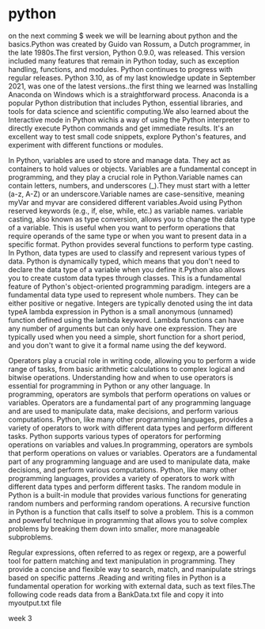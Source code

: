 # python
on the next comming $ week we will be learning about python and the basics.Python was created by Guido van Rossum, a Dutch programmer, in the late 1980s.The first version, Python 0.9.0, was released. This version included many features that remain in Python today, such as exception handling, functions, and modules. Python continues to progress with regular releases. Python 3.10, as of my last knowledge update in September 2021, was one of the latest versions..the first thing we learned was Installing Anaconda on Windows which is a straightforward process. Anaconda is a popular Python distribution that includes Python, essential libraries, and tools for data science and scientific computing.We also learned about the Interactive mode in Python  wichis a way of using the Python interpreter to directly execute Python commands and get immediate results. It's an excellent way to test small code snippets, explore Python's features, and experiment with different functions or modules.

 In Python, variables are used to store and manage data. They act as containers to hold values or objects. Variables are a fundamental concept in programming, and they play a crucial role in Python.Variable names can contain letters, numbers, and underscores (_).They must start with a letter (a-z, A-Z) or an underscore.Variable names are case-sensitive, meaning myVar and myvar are considered different variables.Avoid using Python reserved keywords (e.g., if, else, while, etc.) as variable names. variable casting, also known as type conversion, allows you to change the data type of a variable. This is useful when you want to perform operations that require operands of the same type or when you want to present data in a specific format. Python provides several functions to perform type casting. In Python, data types are used to classify and represent various types of data. Python is dynamically typed, which means that you don't need to declare the data type of a variable when you define it.Python also allows you to create custom data types through classes. This is a fundamental feature of Python's object-oriented programming paradigm. integers are a fundamental data type used to represent whole numbers. They can be either positive or negative. Integers are typically denoted using the int data typeA lambda expression in Python is a small anonymous (unnamed) function defined using the lambda keyword. Lambda functions can have any number of arguments but can only have one expression. They are typically used when you need a simple, short function for a short period, and you don't want to give it a formal name using the def keyword.

 Operators play a crucial role in writing code, allowing you to perform a wide range of tasks, from basic arithmetic calculations to complex logical and bitwise operations. Understanding how and when to use operators is essential for programming in Python or any other language. In programming, operators are symbols that perform operations on values or variables. Operators are a fundamental part of any programming language and are used to manipulate data, make decisions, and perform various computations. Python, like many other programming languages, provides a variety of operators to work with different data types and perform different tasks. Python supports various types of operators for performing operations on variables and values.In programming, operators are symbols that perform operations on values or variables. Operators are a fundamental part of any programming language and are used to manipulate data, make decisions, and perform various computations. Python, like many other programming languages, provides a variety of operators to work with different data types and perform different tasks. The random module in Python is a built-in module that provides various functions for generating random numbers and performing random operations. A recursive function in Python is a function that calls itself to solve a problem. This is a common and powerful technique in programming that allows you to solve complex problems by breaking them down into smaller, more manageable subproblems.

Regular expressions, often referred to as regex or regexp, are a powerful tool for pattern matching and text manipulation in programming. They provide a concise and flexible way to search, match, and manipulate strings based on specific patterns .Reading and writing files in Python is a fundamental operation for working with external data, such as text 
 files.The following code reads data from a BankData.txt file and copy it into myoutput.txt file 

 week 3

 
